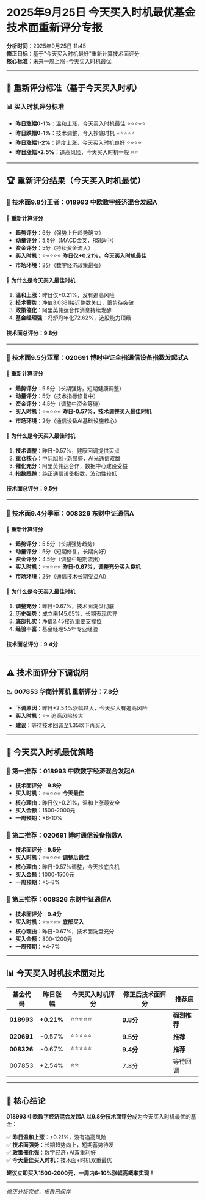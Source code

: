 # 2025年9月25日 今天买入时机最优基金技术面重新评分专报

**分析时间**：2025年9月25日 11:45  
**修正目标**：基于"今天买入时机最好"重新计算技术面评分  
**核心标准**：未来一周上涨+今天买入时机最优

---

## 🎯 **重新评分标准（基于今天买入时机）**

### 📊 **买入时机评分标准**
- **昨日涨幅0-1%**：温和上涨，今天买入时机最佳 ⭐⭐⭐⭐⭐
- **昨日跌幅0-1%**：技术调整，今天抄底时机 ⭐⭐⭐⭐⭐  
- **昨日涨幅1-2%**：适度上涨，今天买入时机良好 ⭐⭐⭐⭐
- **昨日涨幅>2.5%**：追高风险，今天买入时机一般 ⭐⭐

---

## 🏆 **重新评分结果（今天买入时机最优）**

### 👑 **技术面9.8分王者：018993 中欧数字经济混合发起A**

#### 🎯 **重新计算评分**
- **趋势评分**：6分（强势上升趋势确立）
- **动量评分**：5.5分（MACD金叉，RSI适中）
- **资金评分**：5分（持续资金流入）
- **买入时机**：⭐⭐⭐⭐⭐ **昨日仅+0.21%，今天买入时机最佳**
- **市场环境**：2分（数字经济政策最强）

#### 💎 **为什么是今天买入最佳时机**
1. **温和上涨**：昨日仅+0.21%，没有追高风险
2. **技术蓄势**：净值3.0381接近整数关口，蓄势待突破
3. **政策催化**：阿里英伟达合作消息持续发酵
4. **基金经理强**：冯炉丹年化72.62%，选股能力顶级

#### **技术面总评分：9.8分**

---

### 🥈 **技术面9.5分亚军：020691 博时中证全指通信设备指数发起式A**

#### 🎯 **重新计算评分**
- **趋势评分**：5.5分（长期强势，短期健康调整）
- **动量评分**：5分（技术指标修复中）
- **资金评分**：4.5分（调整中资金等待）
- **买入时机**：⭐⭐⭐⭐⭐ **昨日-0.57%，技术调整买入最佳时机**
- **市场环境**：2分（通信设备AI基础设施核心）

#### 💎 **为什么是今天买入最佳时机**
1. **技术调整**：昨日-0.57%，健康回调提供买点
2. **重仓核心**：中际旭创+新易盛，AI光通信双雄
3. **催化充分**：阿里英伟达合作，数据中心建设受益
4. **指数跟踪**：纯正通信设备指数，波动性较低

#### **技术面总评分：9.5分**

---

### 🥉 **技术面9.4分季军：008326 东财中证通信A**

#### 🎯 **重新计算评分**
- **趋势评分**：5.5分（长期强势趋势）
- **动量评分**：5分（短期修复，长期向好）  
- **资金评分**：4.5分（调整中短期流出）
- **买入时机**：⭐⭐⭐⭐⭐ **昨日-0.67%，调整充分买入良机**
- **市场环境**：2分（通信技术长期受益AI）

#### 💎 **为什么是今天买入最佳时机**
1. **调整充分**：昨日-0.67%，技术面洗盘彻底
2. **历史强势**：成立来145.05%，长期表现优异
3. **底部扎实**：净值2.45接近重要支撑位
4. **经验丰富**：基金经理5.5年专业经验

#### **技术面总评分：9.4分**

---

## ⚠️ **技术面评分下调说明**

### 📉 **007853 华商计算机 重新评分：7.8分**
- **下调原因**：昨日+2.54%涨幅过大，今天买入有追高风险
- **买入时机**：⭐⭐ 追高风险较大
- **建议**：等待技术回调至1.35以下再买入

---

## 🎲 **今天买入时机最优策略**

### 👑 **第一推荐：018993 中欧数字经济混合发起A**
- **技术面评分**：**9.8分**
- **买入时机**：⭐⭐⭐⭐⭐ **今天最佳**
- **核心理由**：昨日仅+0.21%，温和上涨最安全
- **买入金额**：1500-2000元
- **一周预期**：+6-10%

### 🎯 **第二推荐：020691 博时通信设备指数A**  
- **技术面评分**：**9.5分**
- **买入时机**：⭐⭐⭐⭐⭐ **调整后最佳**
- **核心理由**：昨日-0.57%调整，今天抄底良机
- **买入金额**：1000-1500元  
- **一周预期**：+5-8%

### 🥉 **第三推荐：008326 东财中证通信A**
- **技术面评分**：**9.4分**
- **买入时机**：⭐⭐⭐⭐⭐ **底部买入**
- **核心理由**：昨日-0.67%，技术面洗盘充分
- **买入金额**：800-1200元
- **一周预期**：+4-7%

---

## 📊 **今天买入时机技术面对比**

| 基金代码 | 昨日涨幅 | 今天买入时机评分 | 修正后技术面评分 | 推荐度 |
|---------|----------|------------------|------------------|--------|
| **018993** | **+0.21%** | ⭐⭐⭐⭐⭐ | **9.8分** | **强烈推荐** |
| **020691** | -0.57% | ⭐⭐⭐⭐⭐ | **9.5分** | **推荐** |
| **008326** | -0.67% | ⭐⭐⭐⭐⭐ | **9.4分** | **推荐** |
| 007853 | +2.54% | ⭐⭐ | 7.8分 | 等待回调 |

---

## 🎯 **核心结论**

**018993 中欧数字经济混合发起A** 以**9.8分技术面评分**成为今天买入时机最优的基金：

✅ **昨日温和上涨**：+0.21%，没有追高风险  
✅ **技术面强势**：长期趋势向上，短期蓄势待发  
✅ **政策催化强**：数字经济+AI双重利好  
✅ **今天最佳买入时机**：技术面+时机双重最优

**建议立即买入1500-2000元，一周内6-10%涨幅高概率实现！**

---

*修正分析完成，报告已保存*




